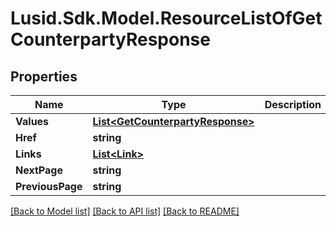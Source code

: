 # Lusid.Sdk.Model.ResourceListOfGetCounterpartyResponse

## Properties

Name | Type | Description | Notes
------------ | ------------- | ------------- | -------------
**Values** | [**List&lt;GetCounterpartyResponse&gt;**](GetCounterpartyResponse.md) |  | 
**Href** | **string** |  | [optional] 
**Links** | [**List&lt;Link&gt;**](Link.md) |  | [optional] 
**NextPage** | **string** |  | [optional] 
**PreviousPage** | **string** |  | [optional] 

[[Back to Model list]](../README.md#documentation-for-models) [[Back to API list]](../README.md#documentation-for-api-endpoints) [[Back to README]](../README.md)

